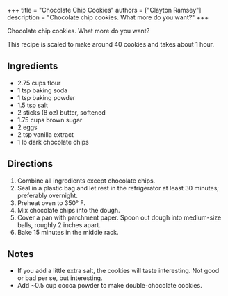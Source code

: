 +++
title = "Chocolate Chip Cookies"
authors = ["Clayton Ramsey"]
description = "Chocolate chip cookies. What more do you want?"
+++

Chocolate chip cookies. What more do you want?

This recipe is scaled to make around 40 cookies and takes about 1 hour.

## Ingredients

- 2.75 cups flour
- 1 tsp baking soda
- 1 tsp baking powder
- 1.5 tsp salt
- 2 sticks (8 oz) butter, softened
- 1.75 cups brown sugar
- 2 eggs
- 2 tsp vanilla extract
- 1 lb dark chocolate chips

## Directions

1.  Combine all ingredients except chocolate chips.
2.  Seal in a plastic bag and let rest in the refrigerator at least 30
    minutes; preferably overnight.
3.  Preheat oven to 350° F.
4.  Mix chocolate chips into the dough.
5.  Cover a pan with parchment paper. Spoon out dough into medium-size
    balls, roughly 2 inches apart.
6.  Bake 15 minutes in the middle rack.

## Notes

- If you add a little extra salt, the cookies will taste interesting.
  Not good or bad per se, but interesting.
- Add \~0.5 cup cocoa powder to make double-chocolate cookies.

